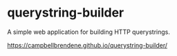 # querystring-builder

A simple web application for building HTTP querystrings.

https://campbellbrendene.github.io/querystring-builder/
